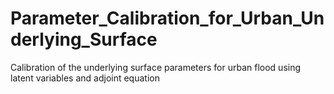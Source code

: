 # Parameter_Calibration_for_Urban_Underlying_Surface
Calibration of the underlying surface parameters for urban flood using latent variables and adjoint equation
